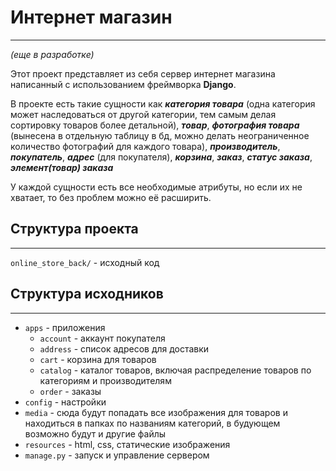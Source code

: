 # Интернет магазин
___

*(еще в разработке)*

Этот проект представляет из себя сервер интернет магазина
написанный с использованием фреймворка __Django__. 

В проекте есть такие сущности как ***категория товара*** 
(одна категория может наследоваться от другой категории, тем  самым делая 
сортировку товаров более детальной), ***товар***, ***фотография товара*** 
(вынесена в отдельную таблицу в бд, можно делать неограниченное количество 
фотографий для каждого товара),  ***производитель***, ***покупатель***, 
***адрес*** (для покупателя), ***корзина***, ***заказ***, ***статус заказа***,
***элемент(товар) заказа***

У каждой сущности есть все необходимые атрибуты, но если их не хватает, то 
без проблем можно её расширить.


## Структура проекта
___
```online_store_back/``` - исходный код 

## Структура исходников
___
- ```apps``` - приложения
   - ```account``` - аккаунт покупателя
   - ```address``` - список адресов для доставки
   - ```cart``` - корзина для товаров
   - ```catalog``` - каталог товаров, включая распределение товаров 
  по категориям и производителям 
   - ```order``` - заказы
- ```config``` - настройки
- ```media``` - сюда будут попадать все изображения для товаров и находиться
в папках по названиям категорий, в будующем возможно будут и другие файлы
- ```resources``` - html, css, статические изображения
- ```manage.py``` - запуск и управление сервером
